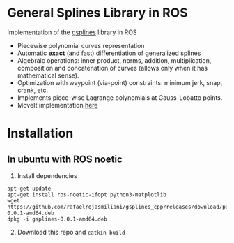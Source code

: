# General Splines Library in ROS

Implementation of the [gsplines](https://github.com/rafaelrojasmiliani/gsplines_cpp) library in ROS

- Piecewise polynomial curves representation
- Automatic **exact** (and fast) differentiation of generalized splines
- Algebraic operations: inner product, norms, addition, multiplication, composition and concatenation of curves (allows only when it has mathematical sense).
- Optimization with waypoint (via-point) constraints: minimum jerk, snap, crank, etc.
- Implements piece-wise Lagrange polynomials at Gauss-Lobatto points.
- MoveIt implementation [here](https://github.com/rafaelrojasmiliani/gsplines_moveit)

# Installation

## In ubuntu with ROS noetic

1. Install dependencies
```
apt-get update
apt-get install ros-noetic-ifopt python3-matplotlib
wget https://github.com/rafaelrojasmiliani/gsplines_cpp/releases/download/package/gsplines-0.0.1-amd64.deb
dpkg -i gsplines-0.0.1-amd64.deb
```

2. Download this repo and `catkin build`
